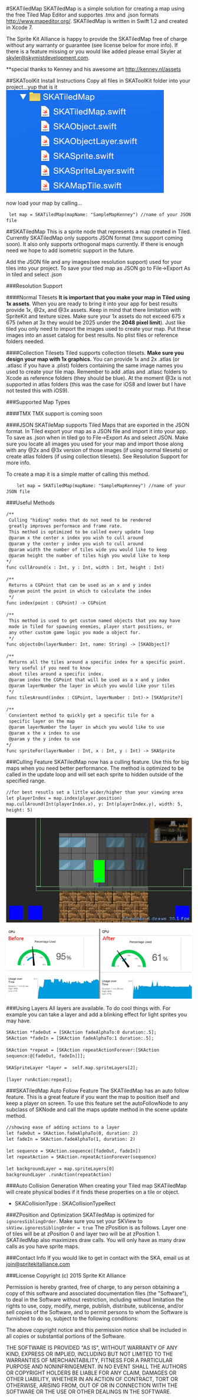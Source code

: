 #SKATiledMap
SKATiledMap is a simple solution for creating a map using the free Tiled Map Editor and supportes .tmx and .json formats http://www.mapeditor.org/. SKATiledMap is written in Swift 1.2 and created in Xcode 7.

The Sprite Kit Alliance is happy to provide the SKATiledMap free of charge without any warranty or guarantee (see license below for more info). If there is a feature missing or you would like added please email Skyler at skyler@skymistdevelopment.com.

**special thanks to Kenney and his awesome art http://kenney.nl/assets

##SKAToolKit Install Instructions
Copy all files in SKAToolKit folder into your project...yup that is it
![SKAMiniMap Example](Documentation/import.png)

now load your map by calling...

     let map = SKATiledMap(mapName: "SampleMapKenney") //name of your JSON file

##SKATiledMap
This is a sprite node that represents a map created in Tiled. Currently SKATiledMap only supports JSON format (tmx support coming soon). It also only supports orthogonal maps currently. If there is enough need we hope to add isometric support in the future.

Add the JSON file and any images(see resolution support) used for your tiles into your project. To save your tiled map as JSON go to File->Export As in tiled and select .json

###Resolution Support

####Normal Tilesets
**It is important that you make your map in Tiled using 1x assets**. When you are ready to bring it into your app for best results provide 1x, @2x, and @3x assets. Keep in mind that there limitation with SpriteKit and texture sizes. Make sure your 1x assets do not exceed 675 x 675 (when at 3x they would be 2025 under the **2048 pixel limit**). Just like tiled you only need to import the images used to create your map. Put these images into an asset catalog for best results. No plist files or reference folders needed.

####Collection Tilesets
Tiled supports collection tilesets. **Make sure you design your map with 1x graphics.** You can provide 1x and 2x .atlas (or .atlasc if you have a .plist) folders containing the same image names you used to create your tile map. Remember to add .atlas and .atlasc folders to Xcode as reference folders (they should be blue). At the moment @3x is not supported in atlas folders (this was the case for iOS8 and lower but I have not tested this with iOS9).

###Supported Map Types

####TMX
TMX support is coming soon
    
####JSON
SKATileMap supports Tiled Maps that are exported in the JSON format. In Tiled export your map as a JSON file and import it into your app. To save as .json when in tiled go to File->Export As and select JSON. Make sure you locate all images you used for your map and import those along with any @2x and @3x version of those images (if using normal tilesets) or create atlas folders (if using collection tilesets). See Resolution Support for more info.

To create a map it is a simple matter of calling this method.


        let map = SKATiledMap(mapName: "SampleMapKenney") //name of your JSON file
    
###Useful Methods

    /**
     Culling "hiding" nodes that do not need to be rendered 
     greatly improves performace and frame rate.
     This method is optimized to be called every update loop
     @param x the center x index you wish to cull around
     @param y the center y index you wish to cull around
     @param width the number of tiles wide you would like to keep
     @param height the number of tiles high you would like to keep
    */
    func cullAround(x : Int, y : Int, width : Int, height : Int)
    
    /**
     Returns a CGPoint that can be used as an x and y index
     @param point the point in which to calculate the index
     */
    func index(point : CGPoint) -> CGPoint
    
    /**
     This method is used to get custom named objects that you may have 
     made in Tiled for spawning enemies, player start positions, or 
     any other custom game logic you made a object for.
     */
    func objectsOn(layerNumber: Int, name: String) -> [SKAObject]?
    
    /**
     Returns all the tiles around a specific index for a specific point. 
     Very useful if you need to know
     about tiles around a specific index.
     @param index the CGPoint that will be used as a x and y index
     @param layerNumber the layer in which you would like your tiles
     */
    func tilesAround(index : CGPoint, layerNumber : Int)-> [SKASprite?]
    
    /**
     Convientent method to quickly get a specific tile for a 
     specific layer on the map
     @param layerNumber the layer in which you would like to use
     @param x the x index to use
     @param y the y index to use
    */
    func spriteFor(layerNumber : Int, x : Int, y : Int) -> SKASprite
        
###Culling Feature
SKATiledMap now has a culling feature. Use this for big maps when you need better performance. The method is optimized to be called in the update loop and will set each sprite to hidden outside of the specified range.

	//for best resutls set a little wider/higher than your viewing area
    let playerIndex = map.index(player.position)
    map.cullAround(Int(playerIndex.x), y: Int(playerIndex.y), width: 5, height: 5)
    
![SKAMiniMap Example](Documentation/culling.png)

![Culling Performance](Documentation/culling-performance-h.png)

    
    
###Using Layers
All layers are available. To do cool things with. For example you can take a layer and add a blinking effect for light sprites you may have.

    SKAction *fadeOut = [SKAction fadeAlphaTo:0 duration:.5];
    SKAction *fadeIn = [SKAction fadeAlphaTo:1 duration:.5];
    
    SKAction *repeat = [SKAction repeatActionForever:[SKAction sequence:@[fadeOut, fadeIn]]];
    
    SKASpriteLayer *layer =  self.map.spriteLayers[2];
    
    [layer runAction:repeat];

###SKATiledMap Auto Follow Feature
The SKATiledMap has an auto follow feature. This is a great feature if you want the map to position itself and keep a player on screen. To use this feature set the autoFollowNode to any subclass of SKNode and call the maps update method in the scene update method. 

    //showing ease of adding actions to a layer
    let fadeOut = SKAction.fadeAlphaTo(0, duration: 2)
    let fadeIn = SKAction.fadeAlphaTo(1, duration: 2)
        
    let sequence = SKAction.sequence([fadeOut, fadeIn])
    let repeatAction = SKAction.repeatActionForever(sequence)
        
    let backgroundLayer = map.spriteLayers[0]
    backgroundLayer .runAction(repeatAction)


###Auto Collision Generation
When creating your Tiled map SKATiledMap will create physical bodies if it finds these properties on a tile or object.

- SKACollisionType : SKACollisionTypeRect

###ZPosition and Optimization
SKATiledMap is optimized for `ignoresSiblingOrder`. Make sure you set your SKView to `skView.ignoresSiblingOrder = true` The zPosition is as follows. Layer one of tiles will be at zPosition 0 and layer two will be at zPosition 1. SKATiledMap also maximizes draw calls. You will only have as many draw calls as you have sprite maps.
    
###Contact Info
If you would like to get in contact with the SKA, email us at join@spritekitalliance.com
    
###License
Copyright (c) 2015 Sprite Kit Alliance

Permission is hereby granted, free of charge, to any person obtaining a copy of this software and associated documentation files (the "Software"), to deal in the Software without restriction, including without limitation the rights to use, copy, modify, merge, publish, distribute, sublicense, and/or sell copies of the Software, and to permit persons to whom the Software is furnished to do so, subject to the following conditions:

The above copyright notice and this permission notice shall be included in all copies or substantial portions of the Software.

THE SOFTWARE IS PROVIDED "AS IS", WITHOUT WARRANTY OF ANY KIND, EXPRESS OR IMPLIED, INCLUDING BUT NOT LIMITED TO THE WARRANTIES OF MERCHANTABILITY, FITNESS FOR A PARTICULAR PURPOSE AND NONINFRINGEMENT. IN NO EVENT SHALL THE AUTHORS OR COPYRIGHT HOLDERS BE LIABLE FOR ANY CLAIM, DAMAGES OR OTHER LIABILITY, WHETHER IN AN ACTION OF CONTRACT, TORT OR OTHERWISE, ARISING FROM, OUT OF OR IN CONNECTION WITH THE SOFTWARE OR THE USE OR OTHER DEALINGS IN THE SOFTWARE.


